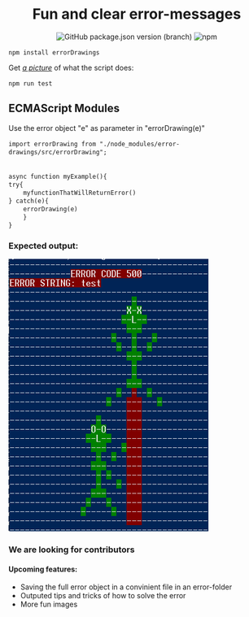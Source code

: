 <center>

# Fun and clear error-messages

<img alt="GitHub package.json version (branch)" src="https://img.shields.io/github/package-json/v/eriksturesson/errorDrawings/master">

<img alt="npm" src="https://img.shields.io/npm/dy/@eriksturesson/myfirstnpmpackage?label=npm%20downloads">
</center>

```
npm install errorDrawings
```

Get <i><u>a picture</u></i> of what the script does:

```
npm run test
```

## ECMAScript Modules

Use the error object "e" as parameter in "errorDrawing(e)"

```
import errorDrawing from "./node_modules/error-drawings/src/errorDrawing";


async function myExample(){
try{
    myfunctionThatWillReturnError()
} catch(e){
    errorDrawing(e)
    }
}

```

### Expected output:

![Visual example](./src/images/example-image.png)

### We are looking for contributors

#### Upcoming features:

- Saving the full error object in a convinient file in an error-folder
- Outputed tips and tricks of how to solve the error
- More fun images

